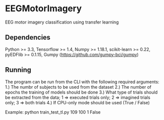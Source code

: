 # EEGMotorImagery
EEG motor imagery classification using transfer learning

## Dependencies
Python >= 3.3, Tensorflow >= 1.4, Numpy >= 1.18.1, scikit-learn >= 0.22, pyEDFlib >= 0.1.15, Gumpy (https://github.com/gumpy-bci/gumpy)

## Running
The program can be run from the CLI with the following required arguments:
1.) The numbr of subjects to be used from the dataset
2.) The number of epochs the training of models should be done
3.) What type of trials should be extracted from the data; 1 => executed trials only; 2 => imagined trials only; 3 => both trials
4.) If CPU-only mode should be used (True / False)

Example: python train_test_tl.py 109 100 1 False
